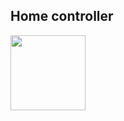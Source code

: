 <html>
<head>
</head>
<body>
<h2>Home controller</h2>
<div><img src="https://dvostr.ru/assets/img/image_homeController.png" width="120"/></div>
</body>
</html>